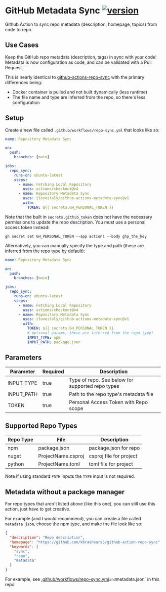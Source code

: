 # GitHub Metadata Sync [![version](https://img.shields.io/github/v/release/iloveitaly/github-actions-metadata-sync)](https://img.shields.io/github/v/release/iloveitaly/github-actions-metadata-sync)

Github Action to sync repo metadata (description, homepage, topics) from code to repo.

## Use Cases

Keep the GitHub repo metadata (description, tags) in sync with your code! Metadata is now configuration as code, and can be validated with a Pull Request.

This is nearly identical to [github-actions-repo-sync](https://github.com/kbrashears5/github-action-repo-sync) with the primary differences being:

* Docker container is pulled and not built dynamically (less runtime)
* The file name and type are inferred from the repo, so there's less configuration

## Setup

Create a new file called `.github/workflows/repo-sync.yml` that looks like so:

```yaml
name: Repository Metadata Sync

on:
  push:
    branches: [main]

jobs:
  repo_sync:
    runs-on: ubuntu-latest
    steps:
      - name: Fetching Local Repository
        uses: actions/checkout@v4
      - name: Repository Metadata Sync
        uses: iloveitaly/github-actions-metadata-sync@v1
        with:
          TOKEN: ${{ secrets.GH_PERSONAL_TOKEN }}
```

Note that the built in `secrets.github_token` does not have the necessary permissions to update the repo description. You must use a personal access token instead:

```shell
gh secret set GH_PERSONAL_TOKEN --app actions --body ghp_the_key
```

Alternatively, you can manually specify the type and path (these are inferred from the repo type by default):

```yaml
name: Repository Metadata Sync

on:
  push:
    branches: [main]

jobs:
  repo_sync:
    runs-on: ubuntu-latest
    steps:
      - name: Fetching Local Repository
        uses: actions/checkout@v4
      - name: Repository Metadata Sync
        uses: iloveitaly/github-actions-metadata-sync@v1
        with:
          TOKEN: ${{ secrets.GH_PERSONAL_TOKEN }}
          # optional params, these are inferred from the repo type!
          INPUT_TYPE: npm
          INPUT_PATH: package.json
```

## Parameters

| Parameter | Required | Description |
| --- | --- | --- |
| INPUT_TYPE | true | Type of repo. See below for supported repo types |
| INPUT_PATH | true | Path to the repo type's metadata file |
| TOKEN | true | Personal Access Token with Repo scope |

## Supported Repo Types

| Repo Type | File | Description |
| --- | --- | --- |
| npm | package.json | package.json for repo |
| nuget | ProjectName.csproj | csproj file for project |
| python | ProjectName.toml | toml file for project |

Note if using standard `PATH` inputs the `TYPE` input is not required.

## Metadata without a package manager

For repo types that aren't listed above (like this one), you can still use this action, just have to get creative.

For example (and I would recommend), you can create a file called `metadata.json`, choose the npm type, and make the file look like so:

```json
{
  "description": "Repo description",
  "homepage": "https://github.com/kbrashears5/github-action-repo-sync",
  "keywords": [
    "sync",
    "repo",
    "metadata"
  ]
}
```

For example, see [.github/workflows/repo-sync.yml](.github/workflows/repo-metadata-sync.yml)` and `metadata.json` in this repo
